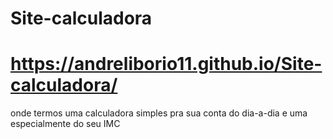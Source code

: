 # Site-calculadora


# https://andreliborio11.github.io/Site-calculadora/



onde termos uma calculadora simples pra sua conta do dia-a-dia e uma especialmente do seu IMC 
